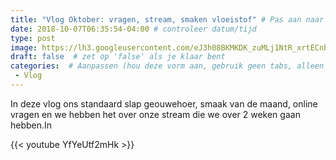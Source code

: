 ```yaml
---
title: "Vlog Oktober: vragen, stream, smaken vloeistof" # Pas aan naar titel
date: 2018-10-07T06:35:54-04:00 # controleer datum/tijd
type: post
image: https://lh3.googleusercontent.com/eJ3h08BKMKDK_zuMLj1NtR_xrtECnbVSWLdgOdrLHl1ti36RxGx27W9972zGflmrx495wg4ri1topSNLOgBLYFv9ZMlUeh22GJWwM7fjpjjtufmXhqoamHV8mCQa5anNchT0UO3j5tBoJhGvNw367Yzjrp8V204BI6HDe_UlmCR2xtF77o0ms4Ad7ia6_HFxx24j5NQLpGZrCFZ_gYp37oVDX299qxKClznE_r-dmuMPBJNkfAi3H7CSJnUOvkfrm_Ks6LYVU_PZ0TugaScfGGpBn0z1AZn8UQi-34qQI4HWWsRdhG9xpQJCt4eLr_rJRhbiPQRKzibVmICKQp8n5SSCmV2zRdNkZSF1NNHkqiMcpe9w5LQNJVhFlN85Lc0zLfUVcMMS71xEp3Ujif_iUhfs9q7rN1I8t8qkd-urik31ldpRBG6P1RX5uEnfnk73pE1KSmgiWXqlmF-rbz6-jP593X-7--gUplVx5wrKZCX_T3fZdz5ehSxMu7BrDGYJtjknHkIw-wUuERt789EBMxkef9EezqLshZc-QipoS0Tatlj_LyTUOJ_fxeadHblbp9McQOwPa19UYClF0IIyS-iONnYqwsIVUilqzwPgOogzmVEga_RAgAkvqQMTUJ0wD0QAVkrjQM9lpibhY0tgiPHJeIDJlwe8IPcKJnT7fzaO0HsxlYBGO8QIZdERx0jU9mnlu_ib4aamqOP6ipE=w1583-h890-no
draft: false  # zet op 'false' als je klaar bent
categories:  # Aanpassen (hou deze vorm aan, gebruik geen tabs, alleen spaties)
 - Vlog
---
```


In deze vlog ons standaard slap geouwehoer, smaak van de maand, online vragen en we hebben het over onze stream die we over 2 weken gaan hebben.In

{{< youtube YfYeUtf2mHk >}}
